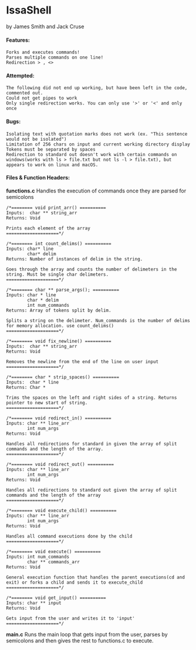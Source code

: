 # IssaShell
by James Smith and Jack Cruse

#### Features:
	Forks and executes commands!
	Parses multiple commands on one line!
	Redirection > , <>
#### Attempted:
	The following did not end up working, but have been left in the code, commented out.
	Could not get pipes to work
    Only single redirection works. You can only use '>' or '<' and only once

#### Bugs:
	Isolating text with quotation marks does not work (ex. "This sentence would not be isolated")
	Limitation of 256 chars on input and current working directory display
	Tokens must be separated by spaces
	Redirection to standard out doesn't work with certain commands on windows(works with ls > file.txt but not ls -l > file.txt), but appears to work on linux and macOS.

#### Files & Function Headers:

**functions.c**
	Handles the execution of commands once they are parsed for semicolons
	
    /*======== void print_arr() ==========
	Inputs:  char ** string_arr 
	Returns: Void
    
    Prints each element of the array
	====================*/

    /*======== int count_delims() ==========
	Inputs: char* line
            char* delim
	Returns: Number of instances of delim in the string. 
    
    Goes through the array and counts the number of delimeters in the string. Must be single char delimeters.
	====================*/

    /*======== char ** parse_args(); ==========
	Inputs: char * line
            char * delim
            int num_commands
	Returns: Array of tokens split by delim.
    
    Splits a string on the delimeter. Num_commands is the number of delims for memory allocation. use count_delims()
	====================*/

    /*======== void fix_newline() ==========
	Inputs:  char ** string_arr 
	Returns: Void

    Removes the newline from the end of the line on user input
	====================*/

    /*======== char * strip_spaces() ==========
	Inputs:  char * line
	Returns: Char *

    Trims the spaces on the left and right sides of a string. Returns pointer to new start of string.
	====================*/

    /*======== void redirect_in() ==========
	Inputs: char ** line_arr
            int num_args 
	Returns: Void 
    
    Handles all redirections for standard in given the array of split commands and the length of the array.
	====================*/

    /*======== void redirect_out() ==========
	Inputs: char ** line_arr
            int num_args
	Returns: Void

    Handles all redirections to standard out given the array of split commands and the length of the array
	====================*/

    /*======== void execute_child() ==========
	Inputs: char ** line_arr
            int num_args
	Returns: Void

    Handles all command executions done by the child
	====================*/

    /*======== void execute() ==========
	Inputs: int num_commands
            char ** commands_arr
	Returns: Void

    General execution function that handles the parent executions(cd and exit) or forks a child and sends it to execute_child
	====================*/

    /*======== void get_input() ==========
	Inputs: char ** input
	Returns: Void

    Gets input from the user and writes it to 'input'
	====================*/

**main.c**
	Runs the main loop that gets input from the user, parses by semicolons and then gives the rest to functions.c to execute.